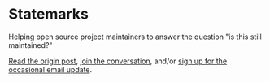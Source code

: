Statemarks
==========

Helping open source project maintainers to answer the question "is this still maintained?"

[Read the origin post](https://pantheon.io/blog/still-maintained), [join the conversation](https://github.com/danielbachhuber/statemarks/issues), and/or [sign up for the occasional email update](https://tinyletter.com/statemarks).
